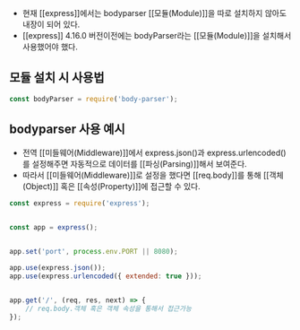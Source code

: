 - 현재 [[express]]에서는 bodyparser [[모듈(Module)]]을 따로 설치하지 않아도 내장이 되어 있다.
- [[express]] 4.16.0 버전이전에는 bodyParser라는 [[모듈(Module)]]을 설치해서 사용했어야 했다.

## 모듈 설치 시 사용법

```js
const bodyParser = require('body-parser');
```

## bodyparser 사용 예시

-  전역 [[미들웨어(Middleware)]]에서 express.json()과 express.urlencoded()를 설정해주면 자동적으로 데이터를 [[파싱(Parsing)]]해서 보여준다.
- 따라서 [[미들웨어(Middleware)]]로 설정을 했다면 [[req.body]]를 통해 [[객체(Object)]] 혹은 [[속성(Property)]]에 접근할 수 있다.


```js
const express = require('express');

  
const app = express();


app.set('port', process.env.PORT || 8080);

app.use(express.json());
app.use(express.urlencoded({ extended: true }));


app.get('/', (req, res, next) => {
	// req.body.객체 혹은 객체 속성을 통해서 접근가능
});
```